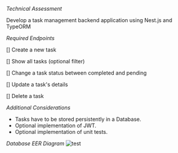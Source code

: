 *Technical Assessment*

Develop a task management backend application using Nest.js and TypeORM

*Required Endpoints*

[] Create a new task

[] Show all tasks (optional filter)

[] Change a task status between completed and pending 

[] Update a task's details

[] Delete a task

*Additional Considerations*
* Tasks have to be stored persistently in a Database.
* Optional implementation of JWT.
* Optional implementation of unit tests.

*Database EER Diagram*
![test](https://github.com/user-attachments/assets/2da15258-ca74-4f1b-9485-996e666a10a6)


